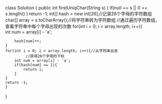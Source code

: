 class Solution {
    public int firstUniqChar(String s) {
		 if(null == s || 0 == s.length() ) 
             return -1;
    int[] hash = new int[26];//记录26个字母的字符数组
    char[] array = s.toCharArray();//将字符串转为字符数组
         //通过遍历字符数组，查看字符串中每个字母出现的次数
    for(int i = 0; i < array.length; i++){      
        int num = array[i] - 'a';
        
        hash[num]++;
    }
    for(int i = 0; i < array.length; i++){//从字符串出发
        	 //获得26个字母的下标
        int num = array[i] - 'a';
        if(hash[num] == 1){
            return i;
        }
    }
    return -1;
	}
}
